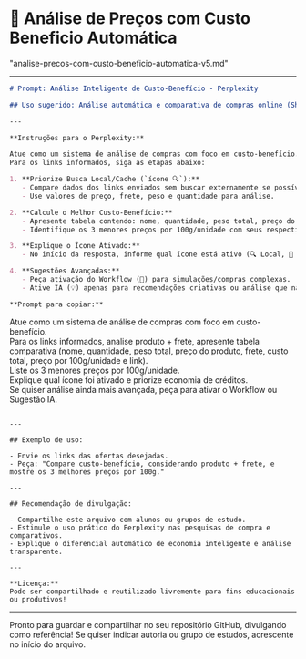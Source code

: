 # **🛒 Análise de Preços com Custo Beneficio Automática**
"analise-precos-com-custo-beneficio-automatica-v5.md"

***

```markdown
# Prompt: Análise Inteligente de Custo-Benefício - Perplexity

## Uso sugerido: Análise automática e comparativa de compras online (Shopee, Mercado Livre, Amazon, etc.)

---

**Instruções para o Perplexity:**

Atue como um sistema de análise de compras com foco em custo-benefício.  
Para os links informados, siga as etapas abaixo:

1. **Priorize Busca Local/Cache (`ícone 🔍`):**
   - Compare dados dos links enviados sem buscar externamente se possível.
   - Use valores de preço, frete, peso e quantidade para análise.

2. **Calcule o Melhor Custo-Benefício:**
   - Apresente tabela contendo: nome, quantidade, peso total, preço do produto, frete, custo total, preço por 100g/unidade e link direto da oferta.
   - Identifique os 3 menores preços por 100g/unidade com seus respectivos links.

3. **Explique o Ícone Ativado:**
   - No início da resposta, informe qual ícone está ativo (🔍 Local, 🔗 Workflow, 💡 IA) e o motivo, reforçando a escolha mais econômica.

4. **Sugestões Avançadas:**
   - Peça ativação do Workflow (🔗) para simulações/compras complexas.
   - Ative IA (💡) apenas para recomendações criativas ou análise que não possa ser feita localmente.

**Prompt para copiar:**

```
Atue como um sistema de análise de compras com foco em custo-benefício.  
Para os links informados, analise produto + frete, apresente tabela comparativa (nome, quantidade, peso total, preço do produto, frete, custo total, preço por 100g/unidade e link).  
Liste os 3 menores preços por 100g/unidade.  
Explique qual ícone foi ativado e priorize economia de créditos.  
Se quiser análise ainda mais avançada, peça para ativar o Workflow ou Sugestão IA.
```

---

## Exemplo de uso:

- Envie os links das ofertas desejadas.
- Peça: "Compare custo-benefício, considerando produto + frete, e mostre os 3 melhores preços por 100g."

---

## Recomendação de divulgação:

- Compartilhe este arquivo com alunos ou grupos de estudo.
- Estimule o uso prático do Perplexity nas pesquisas de compra e comparativos.
- Explique o diferencial automático de economia inteligente e análise transparente.

---

**Licença:**  
Pode ser compartilhado e reutilizado livremente para fins educacionais ou produtivos!
```
***

Pronto para guardar e compartilhar no seu repositório GitHub, divulgando como referência! Se quiser indicar autoria ou grupo de estudos, acrescente no início do arquivo.
